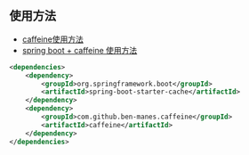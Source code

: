 
## 使用方法

- [caffeine使用方法](https://www.baeldung.com/spring-boot-caffeine-cache)
- [spring boot + caffeine 使用方法](https://www.baeldung.com/spring-boot-caffeine-cache)

```xml
<dependencies>
    <dependency>
        <groupId>org.springframework.boot</groupId>
        <artifactId>spring-boot-starter-cache</artifactId>
    </dependency>
    <dependency>
        <groupId>com.github.ben-manes.caffeine</groupId>
        <artifactId>caffeine</artifactId>
    </dependency>
</dependencies>

```